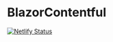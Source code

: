 # BlazorContentful
[![Netlify Status](https://api.netlify.com/api/v1/badges/03c19d5b-fa56-4c0a-b28d-c83722f2e16b/deploy-status)](https://app.netlify.com/sites/affectionate-jennings-4e2512/deploys)
